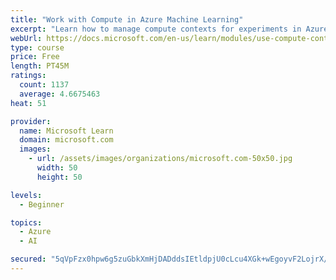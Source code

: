 ```yaml
---
title: "Work with Compute in Azure Machine Learning"
excerpt: "Learn how to manage compute contexts for experiments in Azure Machine Learning."
webUrl: https://docs.microsoft.com/en-us/learn/modules/use-compute-contexts-in-aml/
type: course
price: Free
length: PT45M
ratings:
  count: 1137
  average: 4.6675463
heat: 51

provider:
  name: Microsoft Learn
  domain: microsoft.com
  images:
    - url: /assets/images/organizations/microsoft.com-50x50.jpg
      width: 50
      height: 50

levels:
  - Beginner

topics:
  - Azure
  - AI

secured: "5qVpFzx0hpw6g5zuGbkXmHjDADddsIEtldpjU0cLcu4XGk+wEgoyvF2LojrX/+22qRJLl2YyN20MBrbNHX3v23K2cPfVZc7OQ7d8bWRLXRhlo4GsQxyz9JlPYBd09PFrJSkLa0C6r644e+vk03ocbdqqE2tJlCeDcCpZ1kYhM38MSgOLLQk5+ykc4q2cZrTchvdurnUpQJQ8xR0QABZLjFVNf/GH9fgvY7b5SBIkddqFt2BoCDxyHg1Y+DZZ+gkgrouYPjBbKV90pInRTrikENJxeXN1+Jck1pTIJXB1v7ApkhP+0bbndzzDwCyfx7rlUan5lXfJjvdmGI7EBqW5f+gDv8F2gqoYio51wi41+qENishDCw+g4gEIdcPJ22fNCB64TzeRNllOoi35wlQ+760YdNkz808srwtufjXCbDM=;K+O95rpHfUzjb651dB+5dQ=="
---
```


